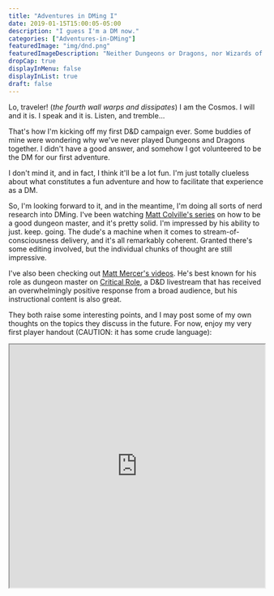 ```yaml
---
title: "Adventures in DMing I"
date: 2019-01-15T15:00:05-05:00
description: "I guess I'm a DM now."
categories: ["Adventures-in-DMing"]
featuredImage: "img/dnd.png"
featuredImageDescription: "Neither Dungeons or Dragons, nor Wizards of the Coast endorse my ridiculous nonsense."
dropCap: true
displayInMenu: false
displayInList: true
draft: false
---
```

Lo, traveler! (*the fourth wall warps and dissipates*) I am the Cosmos. I will and it is. I speak and it is. Listen, and tremble...

That's how I'm kicking off my first D&D campaign ever. Some buddies of mine were wondering why we've never played Dungeons and Dragons together. I didn't have a good answer, and somehow I got volunteered to be the DM for our first adventure.

I don't mind it, and in fact, I think it'll be a lot fun. I'm just totally clueless about what constitutes a fun adventure and how to facilitate that experience as a DM.

So, I'm looking forward to it, and in the meantime, I'm doing all sorts of nerd research into DMing. I've been watching [Matt Colville's series](https://www.youtube.com/watch?v=e-YZvLUXcR8&list=PLlUk42GiU2guNzWBzxn7hs8MaV7ELLCP_) on how to be a good dungeon master, and it's pretty solid. I'm impressed by his ability to just. keep. going. The dude's a machine when it comes to stream-of-consciousness delivery, and it's all remarkably coherent. Granted there's some editing involved, but the individual chunks of thought are still impressive.

I've also been checking out [Matt Mercer's videos](https://www.youtube.com/playlist?list=PL7atuZxmT9570U87GhK_20NcbxM43vkom). He's best known for his role as dungeon master on [Critical Role](https://www.youtube.com/playlist?list=PL7atuZxmT955Cw-fFS-_3IQvaCpQgDzWA), a D&D livestream that has received an overwhelmingly positive response from a broad audience, but his instructional content is also great.

They both raise some interesting points, and I may post some of my own thoughts on the topics they discuss in the future. For now, enjoy my very first player handout (CAUTION: it has some crude language):

<iframe src="https://drive.google.com/file/d/1hgp5gWK0R2wC5A1fc2rxIaxqmI-RqYpw/preview" width="100%" height="480"></iframe>
